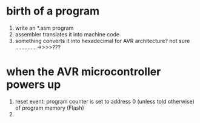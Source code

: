 # birth of a program

1. write an *.asm program
2. assembler translates it into machine code
3. something converts it into hexadecimal for AVR architecture? not sure ..............->>>>???

# when the AVR microcontroller powers up
1. reset event: program counter is set to address 0 (unless told otherwise) of program memory (Flash)
2. 

